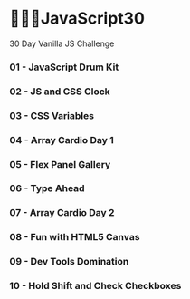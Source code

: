 # 🏃🏻‍♀️JavaScript30
30 Day Vanilla JS Challenge 

### 01 - JavaScript Drum Kit
### 02 - JS and CSS Clock
### 03 - CSS Variables
### 04 - Array Cardio Day 1
### 05 - Flex Panel Gallery
### 06 - Type Ahead
### 07 - Array Cardio Day 2
### 08 - Fun with HTML5 Canvas
### 09 - Dev Tools Domination
### 10 - Hold Shift and Check Checkboxes

